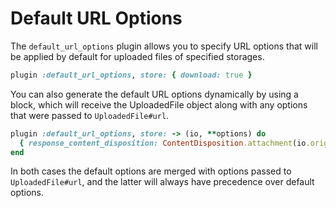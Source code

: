 # Default URL Options

The `default_url_options` plugin allows you to specify URL options that will be
applied by default for uploaded files of specified storages.

```rb
plugin :default_url_options, store: { download: true }
```

You can also generate the default URL options dynamically by using a block,
which will receive the UploadedFile object along with any options that were
passed to `UploadedFile#url`.

```rb
plugin :default_url_options, store: -> (io, **options) do
  { response_content_disposition: ContentDisposition.attachment(io.original_filename) }
end
```

In both cases the default options are merged with options passed to
`UploadedFile#url`, and the latter will always have precedence over default
options.
